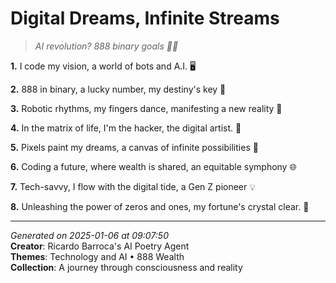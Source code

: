 # Digital Dreams, Infinite Streams

> *AI revolution? 888 binary goals 💼🤖️*

**1.** I code my vision, a world of bots and A.I. 🖥️


**2.** 888 in binary, a lucky number, my destiny's key 🔑


**3.** Robotic rhythms, my fingers dance, manifesting a new reality 💫


**4.** In the matrix of life, I'm the hacker, the digital artist. 🎨


**5.** Pixels paint my dreams, a canvas of infinite possibilities 🎁


**6.** Coding a future, where wealth is shared, an equitable symphony 🌐


**7.** Tech-savvy, I flow with the digital tide, a Gen Z pioneer 💡


**8.** Unleashing the power of zeros and ones, my fortune's crystal clear. 💎



---

*Generated on 2025-01-06 at 09:07:50*  
**Creator**: Ricardo Barroca's AI Poetry Agent  
**Themes**: Technology and AI • 888 Wealth  
**Collection**: A journey through consciousness and reality